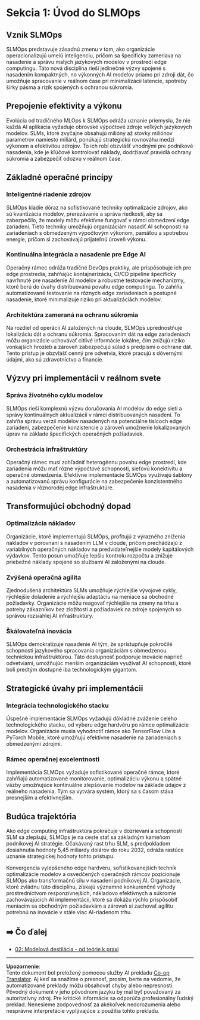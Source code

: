 <!--
CO_OP_TRANSLATOR_METADATA:
{
  "original_hash": "3d1708c413d3ea9ffcfb6f73ade3a07b",
  "translation_date": "2025-09-18T18:58:51+00:00",
  "source_file": "Module05/01.IntroduceSLMOps.md",
  "language_code": "sk"
}
-->
# Sekcia 1: Úvod do SLMOps

## Vznik SLMOps

SLMOps predstavuje zásadnú zmenu v tom, ako organizácie operacionalizujú umelú inteligenciu, pričom sa špecificky zameriava na nasadenie a správu malých jazykových modelov v prostredí edge computingu. Táto nová disciplína rieši jedinečné výzvy spojené s nasadením kompaktných, no výkonných AI modelov priamo pri zdroji dát, čo umožňuje spracovanie v reálnom čase pri minimalizácii latencie, spotreby šírky pásma a rizík spojených s ochranou súkromia.

## Prepojenie efektivity a výkonu

Evolúcia od tradičného MLOps k SLMOps odráža uznanie priemyslu, že nie každá AI aplikácia vyžaduje obrovské výpočtové zdroje veľkých jazykových modelov. SLMs, ktoré zvyčajne obsahujú milióny až stovky miliónov parametrov namiesto miliárd, ponúkajú strategickú rovnováhu medzi výkonom a efektivitou zdrojov. To ich robí obzvlášť vhodnými pre podnikové nasadenia, kde je kľúčové kontrolovať náklady, dodržiavať pravidlá ochrany súkromia a zabezpečiť odozvu v reálnom čase.

## Základné operačné princípy

### Inteligentné riadenie zdrojov

SLMOps kladie dôraz na sofistikované techniky optimalizácie zdrojov, ako sú kvantizácia modelov, prerezávanie a správa riedkosti, aby sa zabezpečilo, že modely môžu efektívne fungovať v rámci obmedzení edge zariadení. Tieto techniky umožňujú organizáciám nasadiť AI schopnosti na zariadeniach s obmedzeným výpočtovým výkonom, pamäťou a spotrebou energie, pričom si zachovávajú prijateľnú úroveň výkonu.

### Kontinuálna integrácia a nasadenie pre Edge AI

Operačný rámec odráža tradičné DevOps praktiky, ale prispôsobuje ich pre edge prostredia, zahŕňajúc kontajnerizáciu, CI/CD pipeline špecificky navrhnuté pre nasadenie AI modelov a robustné testovacie mechanizmy, ktoré berú do úvahy distribuovanú povahu edge computingu. To zahŕňa automatizované testovanie na rôznych edge zariadeniach a postupné nasadenie, ktoré minimalizuje riziko pri aktualizáciách modelov.

### Architektúra zameraná na ochranu súkromia

Na rozdiel od operácií AI založených na cloude, SLMOps uprednostňuje lokalizáciu dát a ochranu súkromia. Spracovaním dát na edge zariadeniach môžu organizácie uchovávať citlivé informácie lokálne, čím znižujú riziko vonkajších hrozieb a zároveň zabezpečujú súlad s predpismi o ochrane dát. Tento prístup je obzvlášť cenný pre odvetvia, ktoré pracujú s dôvernými údajmi, ako sú zdravotníctvo a financie.

## Výzvy pri implementácii v reálnom svete

### Správa životného cyklu modelov

SLMOps rieši komplexnú výzvu doručovania AI modelov do edge sietí a správy kontinuálnych aktualizácií v rámci distribuovaných nasadení. To zahŕňa správu verzií modelov nasadených na potenciálne tisícoch edge zariadení, zabezpečenie konzistencie a zároveň umožnenie lokalizovaných úprav na základe špecifických operačných požiadaviek.

### Orchestrácia infraštruktúry

Operačný rámec musí zohľadniť heterogénnu povahu edge prostredí, kde zariadenia môžu mať rôzne výpočtové schopnosti, sieťovú konektivitu a operačné obmedzenia. Efektívne implementácie SLMOps využívajú šablóny a automatizovanú správu konfigurácie na zabezpečenie konzistentného nasadenia v rôznorodej edge infraštruktúre.

## Transformujúci obchodný dopad

### Optimalizácia nákladov

Organizácie, ktoré implementujú SLMOps, profitujú z výrazného zníženia nákladov v porovnaní s nasadením LLM v cloude, pričom prechádzajú z variabilných operačných nákladov na predvídateľnejšie modely kapitálových výdavkov. Tento posun umožňuje lepšiu kontrolu rozpočtu a znižuje priebežné náklady spojené so službami AI založenými na cloude.

### Zvýšená operačná agilita

Zjednodušená architektúra SLMs umožňuje rýchlejšie vývojové cykly, rýchlejšie doladenie a rýchlejšiu adaptáciu na meniace sa obchodné požiadavky. Organizácie môžu reagovať rýchlejšie na zmeny na trhu a potreby zákazníkov bez zložitosti a požiadaviek na zdroje spojených so správou rozsiahlej AI infraštruktúry.

### Škálovateľná inovácia

SLMOps demokratizuje nasadenie AI tým, že sprístupňuje pokročilé schopnosti jazykového spracovania organizáciám s obmedzenou technickou infraštruktúrou. Táto dostupnosť podporuje inovácie naprieč odvetviami, umožňujúc menším organizáciám využívať AI schopnosti, ktoré boli predtým dostupné iba technologickým gigantom.

## Strategické úvahy pri implementácii

### Integrácia technologického stacku

Úspešné implementácie SLMOps vyžadujú dôkladné zváženie celého technologického stacku, od výberu edge hardvéru po rámce optimalizácie modelov. Organizácie musia vyhodnotiť rámce ako TensorFlow Lite a PyTorch Mobile, ktoré umožňujú efektívne nasadenie na zariadeniach s obmedzenými zdrojmi.

### Rámec operačnej excelentnosti

Implementácia SLMOps vyžaduje sofistikované operačné rámce, ktoré zahŕňajú automatizované monitorovanie, optimalizáciu výkonu a spätné väzby umožňujúce kontinuálne zlepšovanie modelov na základe údajov z reálneho nasadenia. Tým sa vytvára systém, ktorý sa s časom stáva presnejším a efektívnejším.

## Budúca trajektória

Ako edge computing infraštruktúra pokračuje v dozrievaní a schopnosti SLM sa zlepšujú, SLMOps je na ceste stať sa základným kameňom podnikovej AI stratégie. Očakávaný rast trhu SLM, s predpokladom dosiahnutia hodnoty 5,45 miliardy dolárov do roku 2032, odráža rastúce uznanie strategickej hodnoty tohto prístupu.

Konvergencia vylepšeného edge hardvéru, sofistikovanejších techník optimalizácie modelov a osvedčených operačných rámcov pozicionuje SLMOps ako transformačnú silu v nasadení podnikovej AI. Organizácie, ktoré zvládnu túto disciplínu, získajú významné konkurenčné výhody prostredníctvom responzívnejších, nákladovo efektívnych a súkromie zachovávajúcich AI implementácií, ktoré sa dokážu rýchlo prispôsobiť meniacim sa obchodným požiadavkám a zároveň si zachovať agilitu potrebnú na inovácie v stále viac AI-riadenom trhu.

## ➡️ Čo ďalej

- [02: Modelová destilácia - od teórie k praxi](./02.SLMOps-Distillation.md)

---

**Upozornenie**:  
Tento dokument bol preložený pomocou služby AI prekladu [Co-op Translator](https://github.com/Azure/co-op-translator). Aj keď sa snažíme o presnosť, prosím, berte na vedomie, že automatizované preklady môžu obsahovať chyby alebo nepresnosti. Pôvodný dokument v jeho pôvodnom jazyku by mal byť považovaný za autoritatívny zdroj. Pre kritické informácie sa odporúča profesionálny ľudský preklad. Nenesieme zodpovednosť za akékoľvek nedorozumenia alebo nesprávne interpretácie vyplývajúce z použitia tohto prekladu.